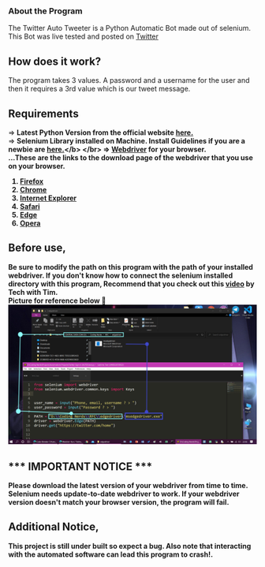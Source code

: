 ### About the Program

The Twitter Auto Tweeter is a Python Automatic Bot made out of selenium. This Bot was live tested and posted on [Twitter](https://twitter.com/Black_2_white/status/1368723215367905284)

## How does it work?
The program takes 3 values. A password and a username for the user and then it requires a 3rd value which is our tweet message. 

## Requirements

=> <b>Latest Python Version from the official website [here.](https://www.python.org/downloads/release/python-392/)</b></br>
=> <b>Selenium Library installed on Machine. Install Guidelines if you are a newbie are [here.](https://pythonspot.com/selenium-install/#:~:text=Selenium%20install.%20Selenium%20is%20a%20web%20automation%20tool.,the%20selenium%20module%20and%20the%20web%20driver%20installed.)</b> </br>
=> <b>[Webdriver](https://developer.mozilla.org/en-US/docs/Web/WebDriver) for your browser.</b> </br>
...These are the links to the download page of the webdriver that you use on your browser.
1. [Firefox](https://github.com/mozilla/geckodriver/releases/tag/v0.29.0)
2. [Chrome](https://chromedriver.chromium.org/)
3. [Internet Explorer](https://www.microsoft.com/en-us/download/details.aspx?id=44069)
4. [Safari](https://www.toolsqa.com/selenium-webdriver/running-tests-in-safari-browser/#:~:text=Step%201%20%E2%80%93%20Set%20Up%20WebDriver%20Extension%20for,open%20the%20preferences%20window.%20...%20More%20items...)
5. [Edge](https://developer.microsoft.com/en-us/microsoft-edge/tools/webdriver/)
6. [Opera](https://github.com/operasoftware/operachromiumdriver/releases)

## Before use,
Be sure to modify the path on this program with the path of your installed webdriver. If you don't know how to connect the selenium installed directory with this program, Recommend that you check out this [video](https://www.youtube.com/watch?v=Xjv1sY630Uc) by Tech with Tim.</br>
Picture for reference below 🔽
![Picture](https://github.com/Code-Blender-7/Automation-Programs/blob/main/Twitter%20Auto%20tweeter/Images%20for%20Readme.md/1.png?raw=true)
<h2><b>*** IMPORTANT NOTICE ***</b></h2>
Please download the latest version of your webdriver from time to time. Selenium needs update-to-date webdriver to work. If your webdriver version doesn't match your browser version, the program will fail.

## Additional Notice,
<b>This project is still under built so expect a bug. Also note that interacting with the automated software can lead this program to crash!.</b>
